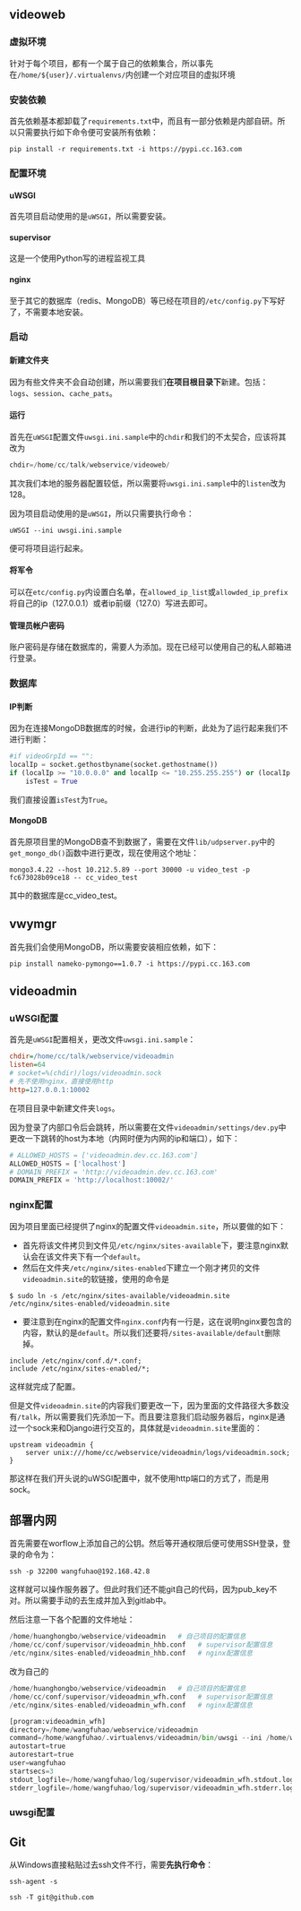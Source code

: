 ## videoweb

### 虚拟环境

针对于每个项目，都有一个属于自己的依赖集合，所以事先在`/home/${user}/.virtualenvs/`内创建一个对应项目的虚拟环境

### 安装依赖

首先依赖基本都卸载了`requirements.txt`中，而且有一部分依赖是内部自研。所以只需要执行如下命令便可安装所有依赖：

```shell
pip install -r requirements.txt -i https://pypi.cc.163.com
```

### 配置环境

#### uWSGI

首先项目启动使用的是`uWSGI`，所以需要安装。

#### supervisor

这是一个使用Python写的进程监视工具

#### nginx



至于其它的数据库（redis、MongoDB）等已经在项目的`/etc/config.py`下写好了，不需要本地安装。

### 启动

#### 新建文件夹

因为有些文件夹不会自动创建，所以需要我们**在项目根目录下**新建。包括：`logs`、`session`、`cache_pats`。

#### 运行

首先在`uWSGI`配置文件`uwsgi.ini.sample`中的`chdir`和我们的不太契合，应该将其改为

```python
chdir=/home/cc/talk/webservice/videoweb/
```

其次我们本地的服务器配置较低，所以需要将`uwsgi.ini.sample`中的`listen`改为128。

因为项目启动使用的是`uWSGI`，所以只需要执行命令：

```shell
uWSGI --ini uwsgi.ini.sample
```

便可将项目运行起来。

#### 将军令

可以在`etc/config.py`内设置白名单，在`allowed_ip_list`或`allowded_ip_prefix`将自己的ip（127.0.0.1）或者ip前缀（127.0）写进去即可。

#### 管理员帐户密码

账户密码是存储在数据库的，需要人为添加。现在已经可以使用自己的私人邮箱进行登录。

### 数据库

#### IP判断

因为在连接MongoDB数据库的时候，会进行ip的判断，此处为了运行起来我们不进行判断：

```python
#if videoGrpId == "":
localIp = socket.gethostbyname(socket.gethostname())
if (localIp >= "10.0.0.0" and localIp <= "10.255.255.255") or (localIp >= "172.16.0.0" and localIp <= "172.31.255.255") or (localIp >= "192.168.0.0" and localIp <= "192.168.255.255"):
    isTest = True
```

我们直接设置`isTest`为`True`。

#### MongoDB

首先原项目里的MongoDB查不到数据了，需要在文件`lib/udpserver.py`中的`get_mongo_db()`函数中进行更改，现在使用这个地址：

```shell
mongo3.4.22 --host 10.212.5.89 --port 30000 -u video_test -p fc673028b09ce18 -- cc_video_test 
```

其中的数据库是cc_video_test。

## vwymgr

首先我们会使用MongoDB，所以需要安装相应依赖，如下：

```shell
pip install nameko-pymongo==1.0.7 -i https://pypi.cc.163.com
```

## videoadmin

### uWSGI配置

首先是`uWSGI`配置相关，更改文件`uwsgi.ini.sample`：

```ini
chdir=/home/cc/talk/webservice/videoadmin
listen=64
# socket=%(chdir)/logs/videoadmin.sock
# 先不使用nginx，直接使用http
http=127.0.0.1:10002   
```

在项目目录中新建文件夹`logs`。



因为登录了内部口令后会跳转，所以需要在文件`videoadmin/settings/dev.py`中更改一下跳转的host为本地（内网时便为内网的ip和端口），如下：

```python
# ALLOWED_HOSTS = ['videoadmin.dev.cc.163.com']
ALLOWED_HOSTS = ['localhost']
# DOMAIN_PREFIX = 'http://videoadmin.dev.cc.163.com'
DOMAIN_PREFIX = 'http://localhost:10002/'
```

### nginx配置

因为项目里面已经提供了nginx的配置文件`videoadmin.site`，所以要做的如下：

- 首先将该文件拷贝到文件见`/etc/nginx/sites-available`下，要注意nginx默认会在该文件夹下有一个`default`。
- 然后在文件夹`/etc/nginx/sites-enabled`下建立一个刚才拷贝的文件`videoadmin.site`的软链接，使用的命令是

```shell
$ sudo ln -s /etc/nginx/sites-available/videoadmin.site /etc/nginx/sites-enabled/videoadmin.site
```

- 要注意到在nginx的配置文件`nginx.conf`内有一行是，这在说明nginx要包含的内容，默认的是`default`。所以我们还要将`/sites-available/default`删除掉。

```nginx
include /etc/nginx/conf.d/*.conf;
include /etc/nginx/sites-enabled/*;
```

这样就完成了配置。



但是文件`videoadmin.site`的内容我们要更改一下，因为里面的文件路径大多数没有`/talk`，所以需要我们先添加一下。而且要注意我们启动服务器后，nginx是通过一个sock来和Django进行交互的，具体就是`videoadmin.site`里面的：

```nginx
upstream videoadmin {
    server unix:///home/cc/webservice/videoadmin/logs/videoadmin.sock;
}
```

那这样在我们开头说的uWSGI配置中，就不使用http端口的方式了，而是用sock。

## 部署内网

首先需要在worflow上添加自己的公钥。然后等开通权限后便可使用SSH登录，登录的命令为：

```shell
ssh -p 32200 wangfuhao@192.168.42.8
```

这样就可以操作服务器了。但此时我们还不能git自己的代码，因为pub_key不对。所以需要手动的去生成并加入到gitlab中。

然后注意一下各个配置的文件地址：

```python
/home/huanghongbo/webservice/videoadmin   # 自己项目的配置信息
/home/cc/conf/supervisor/videoadmin_hhb.conf   # supervisor配置信息
/etc/nginx/sites-enabled/videoadmin_hhb.conf   # nginx配置信息
```

改为自己的

```python
/home/huanghongbo/webservice/videoadmin   # 自己项目的配置信息
/home/cc/conf/supervisor/videoadmin_wfh.conf   # supervisor配置信息
/etc/nginx/sites-enabled/videoadmin_wfh.conf   # nginx配置信息

[program:videoadmin_wfh]
directory=/home/wangfuhao/webservice/videoadmin
command=/home/wangfuhao/.virtualenvs/videoadmin/bin/uwsgi --ini /home/wangfuhao/webservice/videoadmin/uwsgi.ini.sample
autostart=true
autorestart=true
user=wangfuhao
startsecs=3
stdout_logfile=/home/wangfuhao/log/supervisor/videoadmin_wfh.stdout.log
stderr_logfile=/home/wangfuhao/log/supervisor/videoadmin_wfh.stderr.log
```

### uwsgi配置





## Git

从Windows直接粘贴过去ssh文件不行，需要**先执行命令**：

```shell
ssh-agent -s
```



```
ssh -T git@github.com
```



